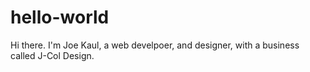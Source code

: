 # hello-world
Hi there. I'm Joe Kaul, a web develpoer, and designer, with a business called J-Col Design.
